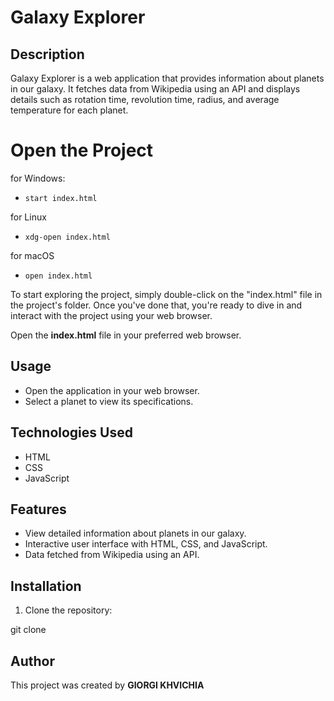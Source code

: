 # Galaxy Explorer 



## Description

Galaxy Explorer is a web application that provides information about planets in our galaxy. It fetches data from Wikipedia using an API and displays details such as rotation time, revolution time, radius, and average temperature for each planet.
# Open the Project
for Windows:
- `start index.html`

for Linux
- `xdg-open index.html`

for macOS
- `open index.html`

To start exploring the project, simply double-click on the "index.html" file in the project's folder. Once you've done that, you're ready to dive in and interact with the project using your web browser.


Open the **index.html**  file in your preferred web browser.
## Usage
 - Open the application in your web browser.
 - Select a planet to view its specifications.
 

## Technologies Used
 - HTML
 - CSS
 - JavaScript

## Features

- View detailed information about planets in our galaxy.
- Interactive user interface with HTML, CSS, and JavaScript.
- Data fetched from Wikipedia using an API.


## Installation

1. Clone the repository:

git clone



## Author

This project was created by **GIORGI KHVICHIA**